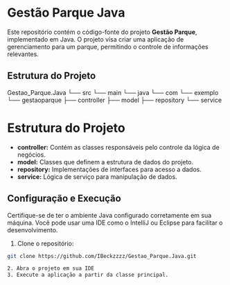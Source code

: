 # Gestão Parque Java

Este repositório contém o código-fonte do projeto **Gestão Parque**, implementado em Java. O projeto visa criar uma aplicação de gerenciamento para um parque, permitindo o controle de informações relevantes.

## Estrutura do Projeto


Gestao_Parque.Java
└── src
    └── main
        └── java
            └── com
                └── exemplo
                    └── gestaoparque
                        ├── controller
                        ├── model
                        ├── repository
                        └── service


# Estrutura do Projeto

- **controller:** Contém as classes responsáveis pelo controle da lógica de negócios.
- **model:** Classes que definem a estrutura de dados do projeto.
- **repository:** Implementações de interfaces para acesso a dados.
- **service:** Lógica de serviço para manipulação de dados.

## Configuração e Execução

Certifique-se de ter o ambiente Java configurado corretamente em sua máquina. Você pode usar uma IDE como o IntelliJ ou Eclipse para facilitar o desenvolvimento.

1. Clone o repositório:

```bash
git clone https://github.com/IBeckzzzz/Gestao_Parque.Java.git

2. Abra o projeto em sua IDE
3. Execute a aplicação a partir da classe principal.

